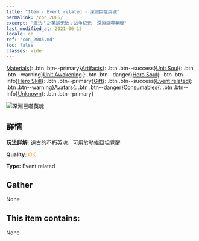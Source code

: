 ```yaml
---
title: "Item - Event related - 深淵巨噬英魂"
permalink: /con_2085/
excerpt: "魔法门之英雄无敌：战争纪元  深淵巨噬英魂"
last_modified_at: 2021-06-15
locale: cn
ref: "con_2085.md"
toc: false
classes: wide
---
```

 [Materials](/ItemsCN/){: .btn .btn--primary}[Artifacts](/ItemsCN/Artifacts/){: .btn .btn--success}[Unit Soul](/ItemsCN/UnitSoul/){: .btn .btn--warning}[Unit Awakening](/ItemsCN/UnitAwakening/){: .btn .btn--danger}[Hero Soul](/ItemsCN/HeroSoul/){: .btn .btn--info}[Hero Skill](/ItemsCN/HeroSkill/){: .btn .btn--primary}[Gift](/ItemsCN/Gift/){: .btn .btn--success}[Event related](/ItemsCN/Events/){: .btn .btn--warning}[Avatars](/ItemsCN/Avatars/){: .btn .btn--danger}[Consumables](/ItemsCN/Consumables/){: .btn .btn--info}[Unknown](/ItemsCN/Unknown/){: .btn .btn--primary}

 ![深淵巨噬英魂](/images/t/juexing_9908.png)

## 詳情
 **玩法詳解:** 遠古的不朽英魂，可用於勒維亞坦覺醒

 **Quality:** <span style="color: #FF8C00">OK</span>

 **Type:** Event related

## Gather

  None

## This item contains:

  None

